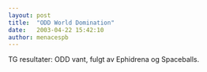 ```yaml
---
layout: post
title:  "ODD World Domination"
date:   2003-04-22 15:42:10
author: menacespb
---
```

TG resultater: ODD vant, fulgt av Ephidrena og Spaceballs.

